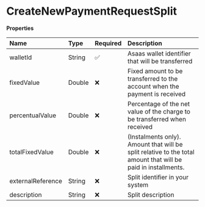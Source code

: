 # CreateNewPaymentRequestSplit

**Properties**

| Name              | Type   | Required | Description                                                                                                   |
| :---------------- | :----- | :------- | :------------------------------------------------------------------------------------------------------------ |
| walletId          | String | ✅       | Asaas wallet identifier that will be transferred                                                              |
| fixedValue        | Double | ❌       | Fixed amount to be transferred to the account when the payment is received                                    |
| percentualValue   | Double | ❌       | Percentage of the net value of the charge to be transferred when received                                     |
| totalFixedValue   | Double | ❌       | (Instalments only). Amount that will be split relative to the total amount that will be paid in installments. |
| externalReference | String | ❌       | Split identifier in your system                                                                               |
| description       | String | ❌       | Split description                                                                                             |

<!-- This file was generated by liblab | https://liblab.com/ -->

